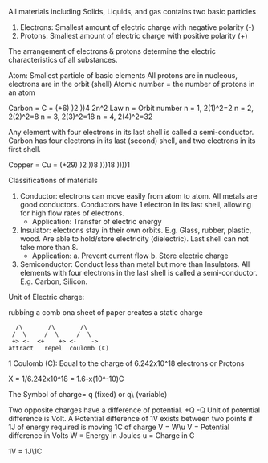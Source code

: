 All materials including Solids, Liquids, and gas contains two basic particles
1. Electrons: Smallest amount of electric charge with negative polarity (-)
2. Protons: Smallest amount of electric charge with positive polarity (+)

The arrangement of electrons & protons determine the electric characteristics of all substances.

Atom: Smallest particle of basic elements
All protons are in nucleous, electrons are in the orbit (shell)
Atomic number = the number of protons in an atom

Carbon = C = (+6) )2 ))4
2n^2 Law
n = Orbit number
n = 1, 2(1)^2=2
n = 2, 2(2)^2=8
n = 3, 2(3)^2=18
n = 4, 2(4)^2=32

Any element with four electrons in its last shell is called a semi-conductor. Carbon has four electrons in its last (second) shell, and two electrons in its first shell.

Copper = Cu = (+29)   )2  ))8 )))18 ))))1

Classifications of materials
1. Conductor: electrons can move easily from atom to atom. All metals are good conductors. Conductors have 1 electron in its last shell, allowing for high flow rates of electrons.
	- Application: Transfer of electric energy
2. Insulator: electrons stay in their own orbits. E.g. Glass, rubber, plastic, wood. Are able to hold/store electricity (dielectric). Last shell can not take more than 8.
	- Application: 
a. Prevent current flow 
b. Store electric charge
3. Semiconductor: Conduct less than metal but more than Insulators. All elements with four electrons in the last shell is called a semi-conductor. E.g. Carbon, Silicon.

Unit of Electric charge:

rubbing a comb ona sheet of paper creates a static charge
```
  /\       /\       /\
 /  \     /  \     /  \
 +> <-  <+    +> <-    ->
attract   repel  coulomb (C)
```
1 Coulomb (C): Equal to the charge of 6.242x10^18 electrons or Protons

X = 1/6.242x10^18 = 1.6-x(10^-10)C

The Symbol of charge= q (fixed) or q\ (variable)

Two opposite charges have a difference of potential.
+Q -Q
Unit of potential difference is Volt.
A Potential difference of 1V exists between two points if 1J of energy required is moving 1C of charge
V = W\u
V = Potential difference in Volts
W = Energy in Joules
u = Charge in C

1V = 1J\1C

